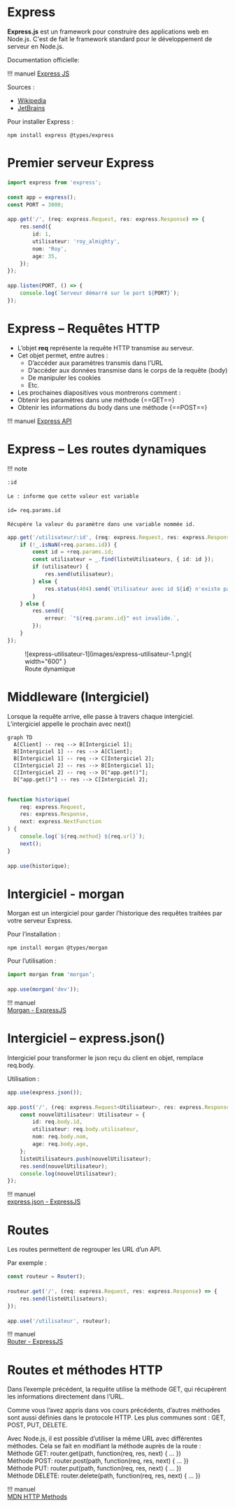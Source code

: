 # Express  

__Express.js__ est un framework pour construire des applications web en Node.js. C'est de fait le framework standard pour le développement de serveur en Node.js.  

Documentation officielle: 

!!! manuel 
    [Express JS](https://expressjs.com/fr/)  


Sources :  

- [Wikipedia](https://fr.wikipedia.org/wiki/Express.js)  
- [JetBrains](https://www.jetbrains.com/help/phpstorm/2016.3/running-and-debugging-node-js.html)  

Pour installer Express :

``` nodejsrepl title="console"
npm install express @types/express
```

# Premier serveur Express  

``` ts title="serveur.ts"
import express from 'express';

const app = express();
const PORT = 3000;

app.get('/', (req: express.Request, res: express.Response) => {
    res.send({
        id: 1,
        utilisateur: 'roy_almighty',
        nom: 'Roy',
        age: 35,
    });
});

app.listen(PORT, () => {
    console.log(`Serveur démarré sur le port ${PORT}`);
});

```

# Express – Requêtes HTTP  

- L’objet __req__ représente la requête HTTP transmise au serveur.     
- Cet objet permet, entre autres :   
    - D’accéder aux paramètres transmis dans l’URL  
    - D’accéder aux données transmise dans le corps de la requête (body)  
    - De manipuler les cookies  
    - Etc.  
- Les prochaines diapositives vous montrerons comment :  
- Obtenir les paramètres dans une méthode {==GET==}  
- Obtenir les informations du body dans une méthode {==POST==}  

!!! manuel 
    [Express API](https://expressjs.com/en/4x/api.html#req)

# Express – Les routes dynamiques  



!!! note

    :id  

    Le : informe que cette valeur est variable

    id= req.params.id

    Récupère la valeur du paramètre dans une variable nommée id.

``` ts title="serveur.ts"  
app.get('/utilisateur/:id', (req: express.Request, res: express.Response) => {
    if (!_.isNaN(+req.params.id)) {
        const id = +req.params.id;
        const utilisateur = _.find(listeUtilisateurs, { id: id });
        if (utilisateur) {
            res.send(utilisateur);
        } else {
            res.status(404).send(`Utilisateur avec id ${id} n'existe pas.`);
        }
    } else {
        res.send({
            erreur: `"${req.params.id}" est invalide.`,
        });
    }
});
```

<figure markdown>
  ![express-utilisateur-1](images/express-utilisateur-1.png){ width="600" }
  <figcaption>Route dynamique</figcaption>
</figure>

# Middleware (Intergiciel)  

Lorsque la requête arrive, elle passe à travers chaque intergiciel.  
L’intergiciel appelle le prochain avec next()  


``` mermaid
graph TD
  A[Client] -- req --> B[Intergiciel 1];
  B[Intergiciel 1] -- res --> A[Client];
  B[Intergiciel 1] -- req --> C[Intergiciel 2];
  C[Intergiciel 2] -- res --> B[Intergiciel 1];
  C[Intergiciel 2] -- req --> D["app.get()"];
  D["app.get()"] -- res --> C[Intergiciel 2];
 
```

``` ts title="intergiciel.ts"  
function historique(
    req: express.Request,
    res: express.Response,
    next: express.NextFunction
) {
    console.log(`${req.method} ${req.url}`);
    next();
}

app.use(historique);

```

# Intergiciel - morgan  

Morgan est un intergiciel pour garder l’historique des requêtes traitées par votre serveur Express.

Pour l’installation :
``` nodejsrepl title="console"
npm install morgan @types/morgan
```

Pour l’utilisation :  

``` ts title="utilisation_morgan.ts"
import morgan from 'morgan’;

app.use(morgan('dev'));

```

!!! manuel  
    [Morgan - ExpressJS](https://expressjs.com/en/resources/middleware/morgan.html)  


# Intergiciel – express.json()  

Intergiciel pour transformer le json reçu du client en objet, remplace req.body.  

Utilisation :  

``` ts title="tableau_de_fruits.ts"
app.use(express.json());

app.post('/', (req: express.Request<Utilisateur>, res: express.Response) => {
    const nouvelUtilisateur: Utilisateur = {
        id: req.body.id,
        utilisateur: req.body.utilisateur,
        nom: req.body.nom,
        age: req.body.age,
    };
    listeUtilisateurs.push(nouvelUtilisateur);
    res.send(nouvelUtilisateur);
    console.log(nouvelUtilisateur);
});

```

!!! manuel  
    [express.json - ExpressJS](https://expressjs.com/en/api.html#express.json)  


# Routes  

Les routes permettent de regrouper les URL d’un API.  

Par exemple :  

``` ts title="tableau_de_fruits.ts"
const routeur = Router();

routeur.get('/', (req: express.Request, res: express.Response) => {
    res.send(listeUtilisateurs);
});

app.use('/utilisateur', routeur);

```
!!! manuel  
    [Router - ExpressJS](https://expressjs.com/en/5x/api.html#router)  



# Routes et méthodes HTTP  

Dans l’exemple précédent, la requête utilise la méthode GET, qui récupèrent les informations directement dans l’URL. 

Comme vous l’avez appris dans vos cours précédents, d’autres méthodes sont aussi définies dans le protocole HTTP. Les plus communes sont : GET, POST, PUT, DELETE.   

Avec Node.js, il est possible d’utiliser la même URL avec différentes méthodes. Cela se fait en modifiant la méthode auprès de la route :  
Méthode GET: 	router.get(path, function(req, res, next) { … })  
Méthode POST:	router.post(path, function(req, res, next) { … })  
Méthode PUT: 	router.put(path, function(req, res, next) { … })  
Méthode DELETE:	router.delete(path, function(req, res, next) { … })  

!!! manuel  
    [MDN HTTP Methods](https://developer.mozilla.org/fr/docs/Web/HTTP/Methods)  

